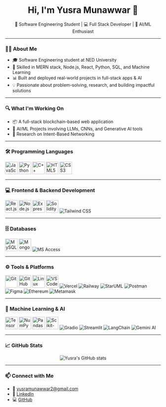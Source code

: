 
<!--
**Yusra-Munawwar/Yusra-Munawwar** is a ✨ _special_ ✨ repository because its `README.md` (this file) appears on your GitHub profile.

Here are some ideas to get you started:

- 🔭 I’m currently working on ...
- 🌱 I’m currently learning ...
- 👯 I’m looking to collaborate on ...
- 🤔 I’m looking for help with ...
- 💬 Ask me about ...
- 📫 How to reach me: ...
- 😄 Pronouns: ...
- ⚡ Fun fact: ...
-->
<h1 align="center">Hi, I'm Yusra Munawwar 👋</h1>

<p align="center">
  🚀 Software Engineering Student | 💻 Full Stack Developer | 🤖 AI/ML Enthusiast
</p>

---

### 👩‍💻 About Me

- 🎓 Software Engineering student at NED University  
- 🔧 Skilled in MERN stack, Node.js, React, Python, SQL, and Machine Learning  
- 📊 Built and deployed real-world projects in full-stack apps & AI  
- 💡 Passionate about problem-solving, research, and building impactful solutions  

---

### 🔍 What I'm Working On

- 📦 A full-stack blockchain-based web application  
- 🤖 AI/ML Projects involving LLMs, CNNs, and Generative AI tools  
- 🧠 Research on Intent-Based Networking  

---

### 🛠️ Programming Languages

<p align="left">
  <img src="https://cdn.jsdelivr.net/gh/devicons/devicon/icons/javascript/javascript-original.svg" alt="JavaScript" width="40"/>
  <img src="https://cdn.jsdelivr.net/gh/devicons/devicon/icons/python/python-original.svg" alt="Python" width="40"/>
  <img src="https://cdn.jsdelivr.net/gh/devicons/devicon/icons/cplusplus/cplusplus-original.svg" alt="C++" width="40"/>
  <img src="https://cdn.jsdelivr.net/gh/devicons/devicon/icons/html5/html5-original.svg" alt="HTML5" width="40"/>
  <img src="https://cdn.jsdelivr.net/gh/devicons/devicon/icons/css3/css3-original.svg" alt="CSS3" width="40"/>
</p>

---

### 💻 Frontend & Backend Development

<p align="left">
  <img src="https://cdn.jsdelivr.net/gh/devicons/devicon/icons/react/react-original.svg" alt="React.js" width="40"/>
  <img src="https://cdn.jsdelivr.net/gh/devicons/devicon/icons/nodejs/nodejs-original.svg" alt="Node.js" width="40"/>
  <img src="https://img.icons8.com/?size=100&id=kg46nzoJrmTR&format=png&color=FFFFFF" alt="Express.js" width="40"/>
  <img src="https://img.icons8.com/?size=100&id=TNMva3J7nj5E&format=png&color=FFFFFF" alt="Solidity" width="40"/>
  <img src="https://img.shields.io/badge/Tailwind_CSS-38B2AC?style=flat&logo=tailwind-css&logoColor=white" alt="Tailwind CSS"/>
</p>

---

### 🗄️ Databases

<p align="left">
  <img src="https://cdn.jsdelivr.net/gh/devicons/devicon/icons/mysql/mysql-original.svg" alt="MySQL" width="40"/>
  <img src="https://cdn.jsdelivr.net/gh/devicons/devicon/icons/mongodb/mongodb-original.svg" alt="MongoDB" width="40"/>
  <img src="https://img.shields.io/badge/MS%20Access-BA141A?style=flat&logo=microsoft-access&logoColor=white" alt="MS Access"/>
</p>

---

### ⚙️ Tools & Platforms

<p align="left">
  <img src="https://cdn.jsdelivr.net/gh/devicons/devicon/icons/git/git-original.svg" alt="Git" width="40"/>
  <img src="https://img.icons8.com/?size=100&id=fmFqQmR0UdsR&format=png&color=FFFFFF" alt="GitHub" width="40"/>
  <img src="https://cdn.jsdelivr.net/gh/devicons/devicon/icons/linux/linux-original.svg" alt="Linux" width="40"/>
  <img src="https://cdn.jsdelivr.net/gh/devicons/devicon/icons/vscode/vscode-original.svg" alt="VSCode" width="40"/>
  <img src="https://img.shields.io/badge/Vercel-000000?style=flat&logo=vercel&logoColor=white" alt="Vercel"/>
  <img src="https://img.shields.io/badge/Railway-0B0D0E?style=flat&logo=railway&logoColor=white" alt="Railway"/>
  <img src="https://img.shields.io/badge/StarUML-blue?style=flat&logo=uml" alt="StarUML"/>
  <img src="https://img.shields.io/badge/Postman-FF6C37?style=flat&logo=postman&logoColor=white" alt="Postman"/>
  <img src="https://img.shields.io/badge/Figma-333333?style=flat&logo=figma&logoColor=white" alt="Figma"/>
  <img src="https://img.icons8.com/?size=96&id=IhWBOFHtv6vx&format=png" alt="Ethereum"/>
  <img src="https://img.icons8.com/?size=96&id=Oi106YG9IoLv&format=png" alt="Metamask"/>

</p>

---

### 🤖 Machine Learning & AI

<p align="left">
  <img src="https://cdn.jsdelivr.net/gh/devicons/devicon/icons/tensorflow/tensorflow-original.svg" alt="TensorFlow" width="40"/>
  <img src="https://cdn.jsdelivr.net/gh/devicons/devicon/icons/numpy/numpy-original.svg" alt="NumPy" width="40"/>
  <img src="https://cdn.jsdelivr.net/gh/devicons/devicon/icons/pandas/pandas-original.svg" alt="Pandas" width="40"/>
  <img src="https://icon.icepanel.io/Technology/svg/scikit-learn.svg" alt="Scikit-learn" width="40"/>
  <img src="https://img.shields.io/badge/Gradio-FF7F00?style=flat&logo=gradio&logoColor=white" alt="Gradio"/>
  <img src="https://img.shields.io/badge/Streamlit-FF4B4B?style=flat&logo=streamlit&logoColor=white" alt="Streamlit"/>
  <img src="https://img.shields.io/badge/LangChain-blue?style=flat" alt="LangChain"/>
  <img src="https://img.shields.io/badge/Gemini-Google%20AI-black?style=flat&logo=google" alt="Gemini AI"/>
</p>

---

### 📈 GitHub Stats

<p align="center">
  <img src="https://github-readme-stats.vercel.app/api?username=Yusra-Munawwar&show_icons=true&theme=radical" alt="Yusra's GitHub stats" />
</p>

---

### 📫 Connect with Me

- 📧 yusramunawwar2@gmail.com  
- 🔗 [LinkedIn](https://www.linkedin.com/in/yusra-munawwar-a1566125a)  
- 💻 [GitHub](https://github.com/yusramunawwar)



